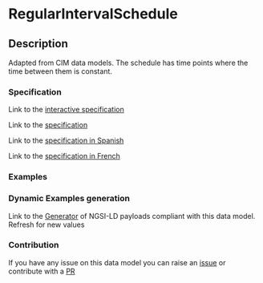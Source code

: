 # RegularIntervalSchedule

## Description 

Adapted from CIM data models. The schedule has time points where the time between them is constant.
### Specification

Link to the [interactive specification](https://swagger.lab.fiware.org/?url=https://smart-data-models.github.io/dataModel.EnergyCIM/RegularIntervalSchedule/swagger.yaml)

Link to the [specification](https://smart-data-models.github.io/dataModel.EnergyCIM/RegularIntervalSchedule/doc/spec.md)

Link to the [specification in Spanish](https://smart-data-models.github.io/dataModel.EnergyCIM/RegularIntervalSchedule/doc/spec_ES.md)

Link to the [specification in French](https://smart-data-models.github.io/dataModel.EnergyCIM/RegularIntervalSchedule/doc/spec_FR.md)
### Examples
### Dynamic Examples generation

Link to the [Generator](https://smartdatamodels.org/extra/ngsi-ld_generator_v0.91.php?schemaUrl=https://raw.githubusercontent.com/smart-data-models/dataModel.EnergyCIM/master/RegularIntervalSchedule/schema.json&email=info@smartdatamodels.org) of NGSI-LD payloads compliant with this data model. Refresh for new values
### Contribution

 If you have any issue on this data model you can raise an [issue](https://github.com/smart-data-models/dataModel.EnergyCIM/issues)  or contribute with a [PR](https://github.com/smart-data-models/dataModel.EnergyCIM/pulls)